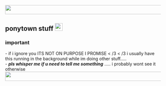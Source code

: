 <img src="https://images2.imgbox.com/a1/f5/qBq9wlHn_o.gif" width=1000px height=30px>
<h2>ponytown stuff <img src="https://images2.imgbox.com/a2/76/O2PTp7pF_o.gif" width=25px height=25px></h2>
<h3>important</h3> 
- if i ignore you ITS NOT ON PURPOSE I PROMISE < /3 < /3 i usually have this running in the background while im doing other stuff..... <br/>
- <b><i>pls whisper me if u need to tell me something</b></i> ..... i probably wont see it otherwise
<img src="https://images2.imgbox.com/a1/f5/qBq9wlHn_o.gif" width=1000px height=30px>

